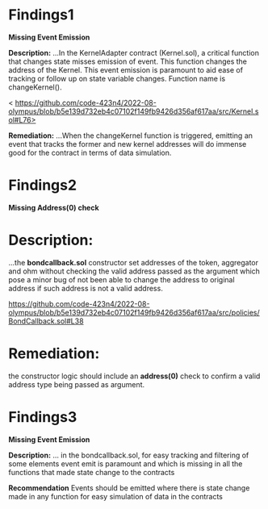 # Findings1
**Missing Event Emission**

**Description:**
...In the KernelAdapter contract (Kernel.sol), a critical function that changes state misses emission of event. This function changes the address of the Kernel. This event emission is paramount to aid ease of tracking or follow up on state variable changes. Function name is changeKernel(). 

< https://github.com/code-423n4/2022-08-olympus/blob/b5e139d732eb4c07102f149fb9426d356af617aa/src/Kernel.sol#L76>

**Remediation:**
...When the changeKernel function is triggered, emitting an event that tracks the former and new kernel addresses will do immense good for the contract in terms of data simulation. 

# Findings2

**Missing Address(0) check**

# Description: 
...the **bondcallback.sol** constructor set addresses of the token, aggregator and ohm without checking the valid address passed as the argument which pose a minor bug of not been able to change the address to original address if such address is not a valid address.

<https://github.com/code-423n4/2022-08-olympus/blob/b5e139d732eb4c07102f149fb9426d356af617aa/src/policies/BondCallback.sol#L38>


# Remediation:
 the constructor logic should include an **address(0)** check to confirm a valid address type being passed as argument.

# Findings3
**Missing Event Emission**

 **Description:**
... in the bondcallback.sol, for easy tracking and filtering of some elements event emit is paramount and which is missing in all the functions that made state change to the contracts

**Recommendation**
Events should be emitted where there is state change made in any function for easy simulation of data in the contracts












